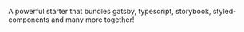 A powerful starter that bundles gatsby, typescript, storybook, styled-components and many more together!
